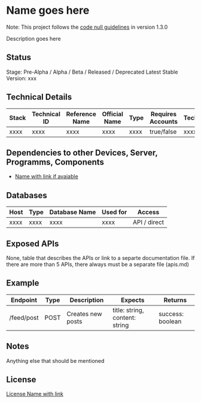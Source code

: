 # Name goes here

Note: This project follows the [code null guidelines](https://github.com/code-null/organization/blob/main/guidelines.md) in version 1.3.0

Description goes here

## Status

Stage: Pre-Alpha / Alpha / Beta / Released / Deprecated
Latest Stable Version: xxx

## Technical Details

| Stack | Technical ID | Reference Name | Official Name | Type | Requires Accounts | Technology |
| ----- | ------------ | -------------- | ------------- | ---- | ----------------- | ---------- |
| xxxx  | xxxx         | xxxx           | xxxx          | xxxx | true/false        | xxxxxxx    |

## Dependencies to other Devices, Server, Programms, Components

- [Name with link if avaiable]()

## Databases

| Host | Type | Database Name | Used for | Access       |
| ---- | ---- | ------------- | -------- | ------------ |
| xxxx | xxxx | xxxx          | xxxx     | API / direct |

## Exposed APIs

None, table that describes the APIs or link to a separte documentation file. If there are more than 5 APIs, there always must be a separate file (apis.md)

## Example

| Endpoint   | Type | Description       | Expects                        | Returns          |
| ---------- | ---- | ----------------- | ------------------------------ | ---------------- |
| /feed/post | POST | Creates new posts | title: string, content: string | success: boolean |

## Notes

Anything else that should be mentioned

## License

[License Name with link]()

